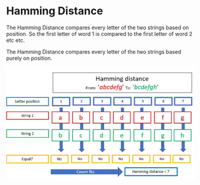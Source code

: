 # Hamming Distance

The Hamming Distance compares every letter of the two strings based on position. So the first letter of word 1 is compared to the first letter of word 2 etc etc.

The Hamming Distance compares every letter of the two strings based purely on position.

![Hamming Distance](./hammingDistance.png)